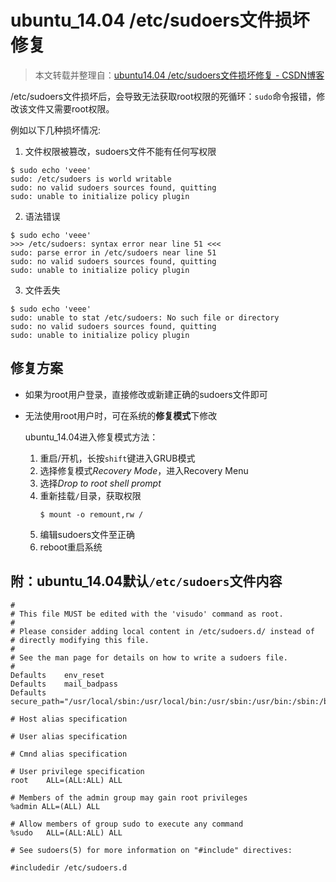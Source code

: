 # ubuntu_14.04 /etc/sudoers文件损坏修复

>本文转载并整理自：[ubuntu14.04 /etc/sudoers文件损坏修复 - CSDN博客](http://blog.csdn.net/github_22672485/article/details/40584173)

/etc/sudoers文件损坏后，会导致无法获取root权限的死循环：`sudo`命令报错，修改该文件又需要root权限。

例如以下几种损坏情况:

1. 文件权限被篡改，sudoers文件不能有任何写权限

```shell
$ sudo echo 'veee'
sudo: /etc/sudoers is world writable  
sudo: no valid sudoers sources found, quitting
sudo: unable to initialize policy plugin
```

2. 语法错误

```shell
$ sudo echo 'veee'
>>> /etc/sudoers: syntax error near line 51 <<<
sudo: parse error in /etc/sudoers near line 51
sudo: no valid sudoers sources found, quitting
sudo: unable to initialize policy plugin
```

3. 文件丢失

```shell
$ sudo echo 'veee'
sudo: unable to stat /etc/sudoers: No such file or directory
sudo: no valid sudoers sources found, quitting
sudo: unable to initialize policy plugin
```

## 修复方案

- 如果为root用户登录，直接修改或新建正确的sudoers文件即可

- 无法使用root用户时，可在系统的**修复模式**下修改

	ubuntu_14.04进入修复模式方法：
	1. 重启/开机，长按`shift`键进入GRUB模式
	2. 选择修复模式*Recovery Mode*，进入Recovery Menu
	3. 选择*Drop to root shell prompt*
	4. 重新挂载`/`目录，获取权限
		```shell
		$ mount -o remount,rw /
		```
	5. 编辑sudoers文件至正确
	6. reboot重启系统

## 附：ubuntu_14.04默认`/etc/sudoers`文件内容

```
#
# This file MUST be edited with the 'visudo' command as root.
#
# Please consider adding local content in /etc/sudoers.d/ instead of
# directly modifying this file.
#
# See the man page for details on how to write a sudoers file.
#
Defaults	env_reset
Defaults	mail_badpass
Defaults	secure_path="/usr/local/sbin:/usr/local/bin:/usr/sbin:/usr/bin:/sbin:/bin"

# Host alias specification

# User alias specification

# Cmnd alias specification

# User privilege specification
root	ALL=(ALL:ALL) ALL

# Members of the admin group may gain root privileges
%admin ALL=(ALL) ALL

# Allow members of group sudo to execute any command
%sudo	ALL=(ALL:ALL) ALL

# See sudoers(5) for more information on "#include" directives:

#includedir /etc/sudoers.d
```

